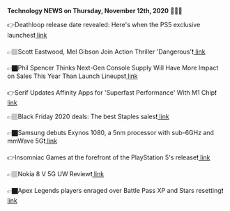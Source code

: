 <b>Technology NEWS on Thursday, November 12th, 2020</b> 📡📡📡 

👉Deathloop release date revealed: Here's when the PS5 exclusive launches❗️<a href='https://techblock.club/?p=undefined'> link</a>

👉🏽Scott Eastwood, Mel Gibson Join Action Thriller 'Dangerous'❗️<a href='https://techblock.club/?p=undefined'> link</a>

👉🏿Phil Spencer Thinks Next-Gen Console Supply Will Have More Impact on Sales This Year Than Launch Lineups❗️<a href='https://techblock.club/?p=undefined'> link</a>

👉Serif Updates Affinity Apps for 'Superfast Performance' With M1 Chip❗️<a href='https://techblock.club/?p=undefined'> link</a>

👉🏽Black Friday 2020 deals: The best Staples sales❗️<a href='https://techblock.club/?p=undefined'> link</a>

👉🏿Samsung debuts Exynos 1080, a 5nm processor with sub-6GHz and mmWave 5G❗️<a href='https://techblock.club/?p=undefined'> link</a>

👉Insomniac Games at the forefront of the PlayStation 5's release❗️<a href='https://techblock.club/?p=undefined'> link</a>

👉🏽Nokia 8 V 5G UW Review❗️<a href='https://techblock.club/?p=undefined'> link</a>

👉🏿Apex Legends players enraged over Battle Pass XP and Stars resetting❗️<a href='https://techblock.club/?p=undefined'> link</a>

